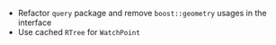 * Refactor `query` package and remove `boost::geometry` usages in the interface
* Use cached `RTree` for `WatchPoint`